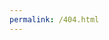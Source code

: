 ```yaml
---
permalink: /404.html
---
```

<script>

    // remove first slash char
    var path = window.location.pathname.substr(1);

    path = path.substr(path.indexOf("/"));
    path = '/learn/3/' + path;

    var URL = window.location.origin + path

    var requestedPageExists = function(image_url){

        var http = new XMLHttpRequest();

        http.open('GET', image_url, false);
        http.send();

        return http.status != 404;
    }

    if(requestedPageExists(URL)) {
        window.location.replace(URL);
    } else {
        window.location.replace(window.location.origin + '/not-found');
    };


</script>